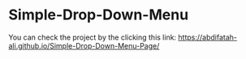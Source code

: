 # Simple-Drop-Down-Menu
You can check the project by the clicking this link: https://abdifatah-ali.github.io/Simple-Drop-Down-Menu-Page/
